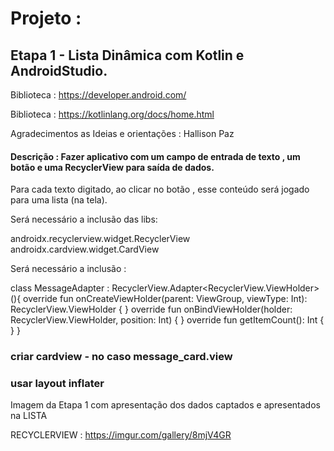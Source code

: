# Projeto :

## Etapa 1 - Lista Dinâmica com Kotlin e AndroidStudio.

Biblioteca : https://developer.android.com/

Biblioteca : https://kotlinlang.org/docs/home.html

Agradecimentos as Ideias e orientações : Hallison Paz

#### Descrição : Fazer aplicativo com um campo de entrada de texto , um botão e uma RecyclerView para saída de dados.

Para cada texto digitado, ao clicar no botão , esse conteúdo será jogado para uma lista (na tela). 

Será necessário a inclusão das libs: 

androidx.recyclerview.widget.RecyclerView
androidx.cardview.widget.CardView 

Será necessário a inclusão :

class MessageAdapter : RecyclerView.Adapter<RecyclerView.ViewHolder>(){
    override fun onCreateViewHolder(parent: ViewGroup, viewType: Int): RecyclerView.ViewHolder {
    }
    override fun onBindViewHolder(holder: RecyclerView.ViewHolder, position: Int) {
    }
    override fun getItemCount(): Int {
    }
} 

### criar cardview - no caso message_card.view

### usar layout inflater

Imagem da Etapa 1 com apresentação dos dados captados e apresentados na LISTA

RECYCLERVIEW : https://imgur.com/gallery/8mjV4GR

```

```

